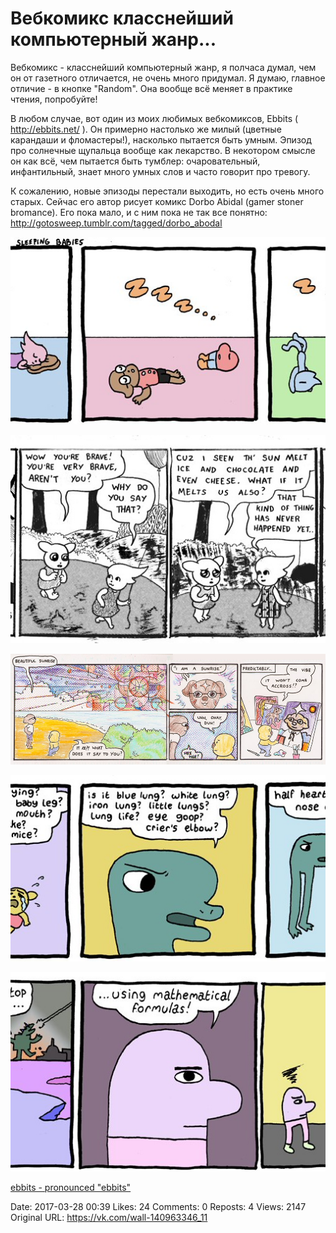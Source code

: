 # Вебкомикс  класснейший компьютерный жанр...

Вебкомикс - класснейший компьютерный жанр, я полчаса думал, чем он от газетного отличается, не очень много придумал. Я думаю, главное отличие - в кнопке "Random". Она вообще всё меняет в практике чтения, попробуйте!

В любом случае, вот один из моих любимых вебкомиксов, Ebbits ( http://ebbits.net/ ). Он примерно настолько же милый (цветные карандаши и фломастеры!), насколько пытается быть умным. Эпизод про солнечные щупальца вообще как лекарство. В некотором смысле он как всё, чем пытается быть тумблер: очаровательный, инфантильный, знает много умных слов и часто говорит про тревогу.

К сожалению, новые эпизоды перестали выходить, но есть очень много старых. Сейчас его автор рисует комикс Dorbo Abidal (gamer stoner bromance). Его пока мало, и с ним пока не так все понятно: http://gotosweep.tumblr.com/tagged/dorbo_abodal

![](attachments/456239030.jpg)

![](attachments/456239031.jpg)

![](attachments/456239032.jpg)

![](attachments/456239033.jpg)

![](attachments/456239034.jpg)

[ebbits - pronounced "ebbits"](http://ebbits.net/)

Date: 2017-03-28 00:39
Likes: 24
Comments: 0
Reposts: 4
Views: 2147
Original URL: https://vk.com/wall-140963346_11

